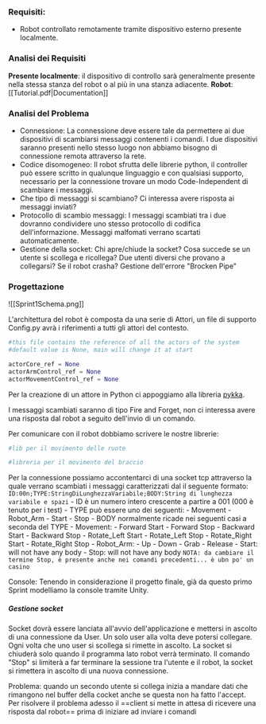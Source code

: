 ### Requisiti:
- Robot controllato remotamente tramite dispositivo esterno presente localmente.

### Analisi dei Requisiti
__Presente localmente__: il dispositivo di controllo sarà generalmente presente nella stessa stanza del robot o al più in una stanza adiacente.
__Robot__: [[Tutorial.pdf|Documentation]]

### Analisi del Problema
- Connessione:
	La connessione deve essere tale da permettere ai due dispositivi di scambiarsi messaggi contenenti i comandi. I due dispositivi saranno presenti nello stesso luogo non abbiamo bisogno di connessione remota attraverso la rete.
- Codice disomogeneo:
	Il robot sfrutta delle librerie python, il controller può essere scritto in qualunque linguaggio e con qualsiasi supporto, necessario per la connessione trovare un modo Code-Independent di scambiare i messaggi.
- Che tipo di messaggi si scambiano?
	Ci interessa avere risposta ai messaggi inviati?
- Protocollo di scambio messaggi:
	I messaggi scambiati tra i due dovranno condividere uno stesso protocollo di codifica dell'informazione. Messaggi malfomati verrano scartati automaticamente.
- Gestione della socket:
	Chi apre/chiude la socket? Cosa succede se un utente si scollega e ricollega? Due utenti diversi che provano a collegarsi?
	Se il robot crasha? Gestione dell'errore "Brocken Pipe"

### Progettazione

![[Sprint1Schema.png]]

L'architettura del robot è composta da una serie di Attori, un file di supporto Config.py avrà i riferimenti a tutti gli attori del contesto.
```python
#this file contains the reference of all the actors of the system 
#default value is None, main will change it at start

actorCore_ref = None
actorArmControl_ref = None
actorMovementControl_ref = None
```
Per la creazione di un attore in Python ci appoggiamo alla libreria [pykka](https://pykka.readthedocs.io/en/stable/quickstart/).

I messaggi scambiati saranno di tipo Fire and Forget, non ci interessa avere una risposta dal robot a seguito dell'invio di un comando.

Per comunicare con il robot dobbiamo scrivere le nostre librerie:
```python
#lib per il movimento delle ruote
```

```python
#libreria per il movimento del braccio
```

Per la connessione possiamo accontentarci di una socket tcp attraverso la quale verrano scambiati i messaggi caratterizzati dal il seguente formato:
`ID:00n;TYPE:StringDiLunghezzaVariabile;BODY:String di lunghezza variabile e spazi`
	- ID è un numero intero crescente a partire a 001 (000 è tenuto per i test)
	- TYPE può essere uno dei seguenti:
		- Movement
		- Robot_Arm
		- Start
		- Stop
	- BODY normalmente ricade nei seguenti casi a seconda del TYPE
		- Movement:
			- Forward Start
			- Forward Stop
			- Backward Start
			- Backward Stop
			- Rotate_Left Start
			- Rotate_Left Stop
			- Rotate_Right Start
			- Rotate_Right Stop
		- Robot_Arm:
			- Up
			- Down
			- Grab
			- Release
		- Start: will not have any body
		- Stop: will not have any body    `NOTA: da cambiare il termine Stop, è presente anche nei comandi precedenti... è ubn po' un casino`

Console: Tenendo in considerazione il progetto finale, già da questo primo Sprint modelliamo la console tramite Unity.

##### Gestione socket
Socket dovrà essere lanciata all'avvio dell'applicazione e mettersi in ascolto di una connessione da User. Un solo user alla volta deve potersi collegare.
Ogni volta che uno user si scollega si rimette in ascolto.
La socket si chiuderà solo quando il programma lato robot verrà terminato.
Il comando "Stop" si limiterà a far terminare la sessione tra l'utente e il robot, la socket si rimettera in ascolto di una nuova connessione.

Problema: quando un secondo utente si collega inizia a mandare dati che rimangono nel buffer della cocket anche se questa non ha fatto l'accept. Per risolvere il problema adesso il ==client si mette in attesa di ricevere una risposta dal robot== prima di iniziare ad inviare i comandi





